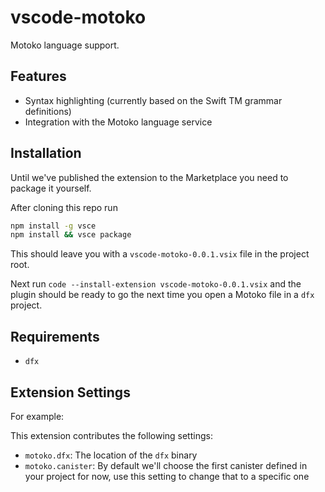 # vscode-motoko

Motoko language support.

## Features

- Syntax highlighting (currently based on the Swift TM grammar definitions)
- Integration with the Motoko language service

## Installation

Until we've published the extension to the Marketplace you need to package it yourself.

After cloning this repo run 
```bash
npm install -g vsce
npm install && vsce package
```
This should leave you with a `vscode-motoko-0.0.1.vsix` file in the project root.

Next run `code --install-extension vscode-motoko-0.0.1.vsix` and the plugin should be ready to go the next time you open a Motoko file in a `dfx` project.

## Requirements

- `dfx`

## Extension Settings

For example:

This extension contributes the following settings:

* `motoko.dfx`: The location of the `dfx` binary
* `motoko.canister`: By default we'll choose the first canister defined in your project for now, use this setting to change that to a specific one
